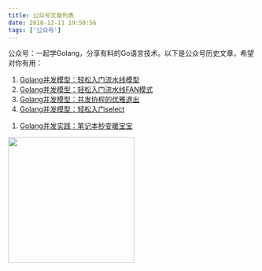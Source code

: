 ```yaml
---
title: 公众号文章列表
date: 2018-12-11 19:50:56
tags: ['公众号']
---
```


公众号：一起学Golang，分享有料的Go语言技术。以下是公众号历史文章，希望对你有用：
1. [Golang并发模型：轻松入门流水线模型](https://mp.weixin.qq.com/s/YB5XZ5NatniHSYBQ3AHONw)
1. [Golang并发模型：轻松入门流水线FAN模式](https://mp.weixin.qq.com/s/68FGjm7PFN5VbVF0zL-PlQ)
1. [Golang并发模型：并发协程的优雅退出](https://mp.weixin.qq.com/s/RjomKnfwCTy7tC9gbpPxCQ)
1. [Golang并发模型：轻松入门select](https://mp.weixin.qq.com/s/ACh-TGlPo72r4e6pbh52vg)

<!--more-->
1. [Golang并发实践：笔记本秒变暖宝宝](https://mp.weixin.qq.com/s/cdU_NsUZecT4WUxdqNDnCg)

<img src="http://cdn.lessisbetter.site/image/png/gzh/gzh-%E5%B8%A6%E5%AD%97%E4%BA%8C%E7%BB%B4%E7%A0%81.png" style="border:0" width="256" hegiht="30" align=center />
